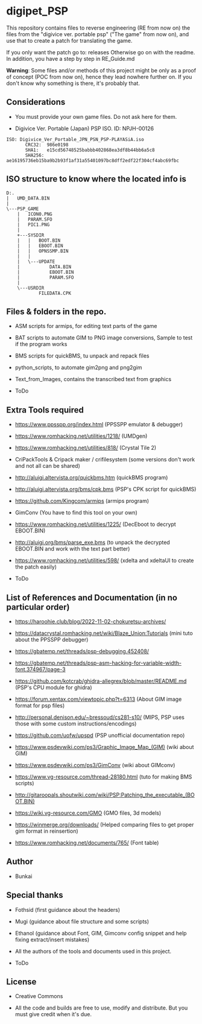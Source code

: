 # digipet_PSP

This repository contains files to reverse engineering (RE from now on) the files from the "digivice ver. portable psp" ("The game" from now on), and use that to create a patch for translating the game.

If you only want the patch go to: releases
Otherwise go on with the readme. In addition, you have a step by step in RE_Guide.md

**Warning**: Some files and/or methods of this project might be only as a proof of concept (POC from now on), hence they lead nowhere further on. If you don't know why something is there, it's probably that.

## Considerations

- You must provide your own game files. Do not ask here for them. 

- Digivice Ver. Portable (Japan) PSP ISO. ID: NPJH-00126
````
ISO: Digivice_Ver_Portable_JPN_PSN_PSP-PLAYASiA.iso
       CRC32:  986e0198
       SHA1:   e15cd56748525babbb402868ea3df8b44bb6a5c8
       SHA256: ae16195736eb15ba9b2b93f1af31a55401097bc8dff2edf22f304cf4abc69fbc
````

## ISO structure to know where the located info is

````
D:.
|   UMD_DATA.BIN
|
\---PSP_GAME
    |   ICON0.PNG
    |   PARAM.SFO
    |   PIC1.PNG
    |
    +---SYSDIR
    |   |   BOOT.BIN
    |   |   EBOOT.BIN
    |   |   OPNSSMP.BIN
    |   |
    |   \---UPDATE
    |           DATA.BIN
    |           EBOOT.BIN
    |           PARAM.SFO
    |
    \---USRDIR
            FILEDATA.CPK
````

## Files & folders in the repo.

- ASM scripts for armips, for editing text parts of the game

- BAT scripts to automate GIM to PNG image conversions, Sample to test if the program works

- BMS scripts for quickBMS, tu unpack and repack files

- python_scripts, to automate gim2png and png2gim

- Text_from_Images, contains the transcribed text from graphics

- ToDo

## Extra Tools required

- https://www.ppsspp.org/index.html (PPSSPP emulator & debugger)

- https://www.romhacking.net/utilities/1218/ (UMDgen)

- https://www.romhacking.net/utilities/818/ (Crystal Tile 2)

- CriPackTools & Cripack maker / crifilesystem (some versions don't work and not all can be shared)

- http://aluigi.altervista.org/quickbms.htm (quickBMS program)

- http://aluigi.altervista.org/bms/cpk.bms (PSP's CPK script for quickBMS)

- https://github.com/Kingcom/armips (armips program)

- GimConv (You have to find this tool on your own)

- https://www.romhacking.net/utilities/1225/ (DecEboot to decrypt EBOOT.BIN)

- http://aluigi.org/bms/parse_exe.bms (to unpack the decrypted EBOOT.BIN and work with the text part better)

- https://www.romhacking.net/utilities/598/ (xdelta and xdeltaUI to create the patch easily)

- ToDo

## List of References and Documentation (in no particular order)

- https://haroohie.club/blog/2022-11-02-chokuretsu-archives/

- https://datacrystal.romhacking.net/wiki/Blaze_Union:Tutorials (mini tuto about the PPSSPP debugger)

- https://gbatemp.net/threads/psp-debugging.452408/

- https://gbatemp.net/threads/psp-asm-hacking-for-variable-width-font.374967/page-3

- https://github.com/kotcrab/ghidra-allegrex/blob/master/README.md (PSP's CPU module for ghidra)

- https://forum.xentax.com/viewtopic.php?t=6313 (About GIM image format for psp files)

- http://personal.denison.edu/~bressoud/cs281-s10/ (MIPS, PSP uses those with some custom instructions/encodings)

- https://github.com/uofw/upspd (PSP unofficial documentation repo)

- https://www.psdevwiki.com/ps3/Graphic_Image_Map_(GIM) (wiki about GIM)

- https://www.psdevwiki.com/ps3/GimConv (wiki about GIMconv)

- https://www.vg-resource.com/thread-28180.html (tuto for making BMS scripts)

- http://gitaroopals.shoutwiki.com/wiki/PSP:Patching_the_executable_(BOOT.BIN)

- https://wiki.vg-resource.com/GMO (GMO files, 3d models)

- https://winmerge.org/downloads/ (Helped comparing files to get proper gim format in reinsertion)

- https://www.romhacking.net/documents/765/ (Font table)

## Author

 - Bunkai

## Special thanks

- Fothsid (first guidance about the headers)

- Mugi (guidance about file structure and some scripts)

- Ethanol (guidance about Font, GIM, Gimconv config snippet and help fixing extract/insert mistakes)

- All the authors of the tools and documents used in this project.

- ToDo

## License

 - Creative Commons

 - All the code and builds are free to use, modify and distribute. But you must give credit when it's due.

